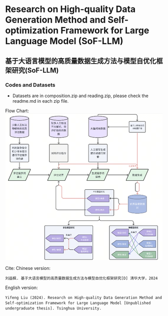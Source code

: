 # Research on High-quality Data Generation Method and Self-optimization Framework for Large Language Model (SoF-LLM)
## 基于大语言模型的高质量数据生成方法与模型自优化框架研究(SoF-LLM)
### Codes and Datasets
+ Datasets are in composition.zip and reading.zip, please check the readme.md in each zip file.

Flow Chart: ![Flow Chart](flowchat.png)

Cite:
Chinese version:

`
刘益枫. 基于大语言模型的高质量数据生成方法与模型自优化框架研究[D] 清华大学，2024
`

English version:

`
Yifeng Liu (2024). Research on High-quality Data Generation Method and Self-optimization Framework for Large Language Model [Unpublished undergraduate thesis]. Tsinghua University.
`
